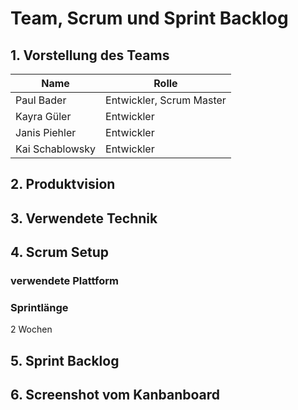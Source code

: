# Team, Scrum und Sprint Backlog


## 1. Vorstellung des Teams

| Name            | Rolle |
| --------------- | ----- |
| Paul Bader      | Entwickler, Scrum Master      |
| Kayra Güler     | Entwickler      |
| Janis Piehler   | Entwickler      |
| Kai Schablowsky | Entwickler      |


## 2. Produktvision


## 3. Verwendete Technik


## 4. Scrum Setup

### verwendete Plattform

### Sprintlänge

2 Wochen


## 5. Sprint Backlog

## 6. Screenshot vom Kanbanboard